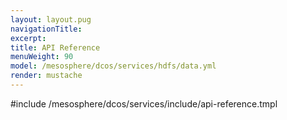```yaml
---
layout: layout.pug
navigationTitle:
excerpt:
title: API Reference
menuWeight: 90
model: /mesosphere/dcos/services/hdfs/data.yml
render: mustache
---
```


#include /mesosphere/dcos/services/include/api-reference.tmpl
